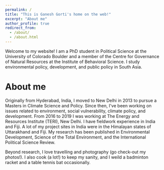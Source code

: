 ```yaml
---
permalink: /
title: "This is Ganesh Gorti's home on the web!"
excerpt: "About me"
author_profile: true
redirect_from: 
  - /about/
  - /about.html
---
```


Welcome to my website! I am a PhD student in Political Science at the University of Colorado Boulder and a member of the Centre for Governance of Natural Resources at the Institute of Behavioral Science. I study environmental policy, development, and public policy in South Asia.


About me
======
Originally from Hyderabad, India, I moved to New Delhi in 2013 to pursue a Masters in Climate Science and Policy. Since then, I've been working on issues related to environment, social vulnerability, climate policy, and development. From 2016 to 2019 I was working at The Energy and Resources Institute (TERI), New Delhi. I have fieldwork experience in India and Fiji. A lot of my project sites in India were in the Himalayan states of Uttarakhand and Fiji. My research has been published in Environmental Development, Science of the Total Environment, and the International Political Science Review.

Beyond research, I love travelling and photography (go check-out my photos!). I also cook (a lot!) to keep my sanity, and I weild a badminton racket and a table tennis bat occasionally. 
